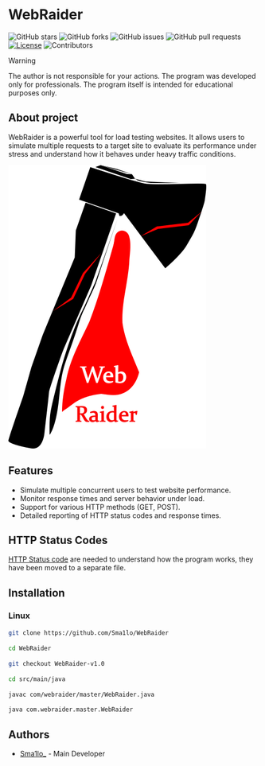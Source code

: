 # WebRaider

![GitHub stars](https://img.shields.io/github/stars/Sma1lo/WebRaider?style=flat-square&color=brightgreen)
![GitHub forks](https://img.shields.io/github/forks/Sma1lo/WebRaider?style=flat-square&color=brightgreen)
![GitHub issues](https://img.shields.io/github/issues/Sma1lo/WebRaider?style=flat-square&color=brightgreen)
![GitHub pull requests](https://img.shields.io/github/issues-pr/Sma1lo/WebRaider?style=flat-square&color=brightgreen)
  <a href="LICENSE"><img src="https://img.shields.io/badge/license-LICENSE?style=flat-square&color=brightgreen.svg" alt="License"/></a>
![Contributors](https://img.shields.io/github/contributors/Sma1lo/WebRaider?style=flat-square&color=brightgreen)

> [!WARNING]
> The author is not responsible for your actions. The program was developed only for professionals. The program itself is intended for educational purposes only.

## About project

 WebRaider is a powerful tool for load testing websites. It allows users to simulate multiple requests to a target site to evaluate its performance under stress and understand how it behaves under heavy traffic conditions.

<img src="WebRaider_logo.png">

## Features

- Simulate multiple concurrent users to test website performance.
- Monitor response times and server behavior under load.
- Support for various HTTP methods (GET, POST).
- Detailed reporting of HTTP status codes and response times.

## HTTP Status Codes

 [HTTP Status code](https://github.com/Sma1lo/WebRaider/blob/WebRaider-v1.0/HTTP_STATUS_CODES.md) are needed to understand how the program works, they have been moved to a separate file.

## Installation

### Linux

```bash
git clone https://github.com/Sma1lo/WebRaider
```

```bash
cd WebRaider
```

```bash
git checkout WebRaider-v1.0
```

```bash
cd src/main/java
```

```bash
javac com/webraider/master/WebRaider.java
```

```bash
java com.webraider.master.WebRaider
```

## Authors

- [Sma1lo_](https://github.com/Sma1lo) - Main Developer
